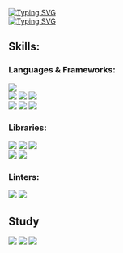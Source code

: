 [![Typing SVG](https://readme-typing-svg.demolab.com?font=Fira+Code&size=25&pause=999999999&color=fff&multiline=true&width=435&height=30&lines=DMITRIY+VASILIEV)](https://git.io/typing-svg)
<br />
[![Typing SVG](https://readme-typing-svg.demolab.com?font=Fira+Code&size=15&pause=999999999&color=A4A4A4FF&multiline=true&width=435&height=25&lines=FRONTEND+DEVELOPER)](https://git.io/typing-svg)

## Skills:

### Languages & Frameworks:
![](https://img.shields.io/badge/HTML-E34F26?style=for-the-badge&logo=html5&logoColor=white)
<br />
![](https://img.shields.io/badge/CSS-1572B6?style=for-the-badge&logo=css3&logoColor=white)
![](https://img.shields.io/badge/Sass-CC6699?style=for-the-badge&logo=sass&logoColor=white)
![](https://img.shields.io/badge/Tailwind-38B2AC?style=for-the-badge&logo=tailwind-css&logoColor=white)
<br />
![](https://img.shields.io/badge/JavaScript-F7DF1E?style=for-the-badge&logo=javascript&logoColor=black)
![](https://img.shields.io/badge/Node-43853D?style=for-the-badge&logo=node.js&logoColor=white)
![](https://img.shields.io/badge/Express.js-404D59?style=for-the-badge)



### Libraries:
![](https://img.shields.io/badge/React-20232A?style=for-the-badge&logo=react&logoColor=61DAFB)
![](https://img.shields.io/badge/Redux-593D88?style=for-the-badge&logo=redux&logoColor=white)
![](https://img.shields.io/badge/Router-CA4245?style=for-the-badge&logo=react-router&logoColor=white)
<br />
![](https://img.shields.io/badge/styled--components-DB7093?style=for-the-badge&logo=styled-components&logoColor=white)
![](https://img.shields.io/badge/Material--UI-0081CB?style=for-the-badge&logo=material-ui&logoColor=white)

### Linters:
![](https://img.shields.io/badge/eslint-3A33D1?style=for-the-badge&logo=eslint&logoColor=white)
![](https://img.shields.io/badge/prettier-1A2C34?style=for-the-badge&logo=prettier&logoColor=F7BA3E)

## Study
![](https://img.shields.io/badge/TypeScript-007ACC?style=for-the-badge&logo=typescript&logoColor=white)
![](https://img.shields.io/badge/Testing_tools-15C213?style=for-the-badge&logo=Jest&logoColor=white)
![](https://img.shields.io/badge/BUild_tools-5197C6?style=for-the-badge)

